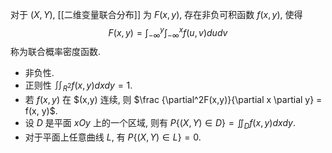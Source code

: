 对于 $(X,Y)$, [[二维变量联合分布]] 为 $F(x,y)$, 存在非负可积函数 $f(x,y)$, 使得 $$F(x,y) = \int_{-\infty}^y \int_{-\infty}^x f(u,v)dudv$$ 称为联合概率密度函数. 

- 非负性. 
- 正则性 $\iint_{R^2}f(x,y)dxdy=1$. 
- 若 $f(x,y)$ 在 $(x,y) 连续, 则 $\frac {\partial^2F(x,y)}{\partial x \partial y} = f(x, y)$. 
- 设 $D$ 是平面 $xOy$ 上的一个区域, 则有 $P\{(X,Y)\in D\}=\iint_D f(x,y) dxdy$. 
- 对于平面上任意曲线 $L$, 有 $P\{(X,Y) \in L\}=0$. 
